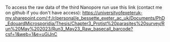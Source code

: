 To access the raw data of the third Nanopore run use this link (contact me on github if you don't have access): https://universityofexeteruk-my.sharepoint.com/:f:/r/personal/e_bessette_exeter_ac_uk/Documents/PhD_EdouardMicrosporidia/Thesis/Chapter3_Protist%20parasites%20survey/Run%20May%202023/Run3_May23_Raw_basecall_barcode?csf=1&web=1&e=uGiJnC
